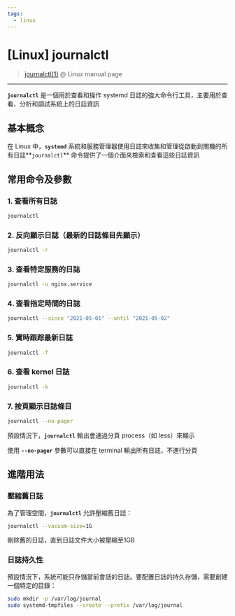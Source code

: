 ```yaml
---
tags:
  - linux
---
```

# \[Linux\] journalctl

> [journalctl(1)](https://man7.org/linux/man-pages/man1/journalctl.1.html) @ Linux manual page

---

**`journalctl`** 是一個用於查看和操作 systemd 日誌的強大命令行工具，主要用於查看、分析和調試系統上的日誌資訊

## **基本概念**

在 Linux 中，**`systemd`** 系統和服務管理器使用日誌來收集和管理從啟動到關機的所有日誌**`journalctl`** 命令提供了一個介面來檢索和查看這些日誌資訊

## **常用命令及參數**

### **1\. 查看所有日誌**

```bash
journalctl
```

### **2\. 反向顯示日誌（最新的日誌條目先顯示）**

```bash
journalctl -r
```

### **3\. 查看特定服務的日誌**

```bash
journalctl -u nginx.service
```

### **4\. 查看指定時間的日誌**

```bash
journalctl --since "2021-05-01" --until "2021-05-02"
```

### **5\. 實時跟踪最新日誌**

```bash
journalctl -f
```

### **6\. 查看 kernel 日誌**

```bash
journalctl -k
```

### **7\. 按頁顯示日誌條目**

```bash
journalctl --no-pager
```

預設情況下，**`journalctl`** 輸出會通過分頁 process（如 less）來顯示

使用 **`--no-pager`** 參數可以直接在 terminal 輸出所有日誌，不進行分頁

## 進階用法

### **壓縮舊日誌**

為了管理空間，**`journalctl`** 允許壓縮舊日誌：

```bash
journalctl --vacuum-size=1G
```

刪除舊的日誌，直到日誌文件大小被壓縮至1GB

### **日誌持久性**

預設情況下，系統可能只存儲當前會話的日誌。要配置日誌的持久存儲，需要創建一個特定的目錄：

```bash
sudo mkdir -p /var/log/journal
sudo systemd-tmpfiles --create --prefix /var/log/journal
```